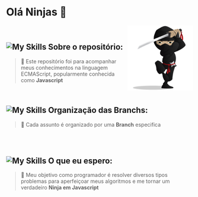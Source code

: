 
# Olá Ninjas 🥷

<img src="./public/images/ninja_avatar.png" align="right" width="35%"/>
<br>

## ![My Skills](https://skillicons.dev/icons?i=github) Sobre o repositório: 
> 💬 Este repositório foi para acompanhar meus conhecimentos na linguagem ECMAScript, popularmente conhecida como **Javascript**

<br>

## ![My Skills](https://skillicons.dev/icons?i=git) Organização das Branchs: 
> 💬 Cada assunto é organizado por uma **Branch** especifica
<br>

<br>

## ![My Skills](https://skillicons.dev/icons?i=javascript) O que eu espero:
> 💬 Meu objetivo como programador é resolver diversos tipos problemas para aperfeiçoar meus algoritmos e me tornar um verdadeiro **Ninja em Javascript**
